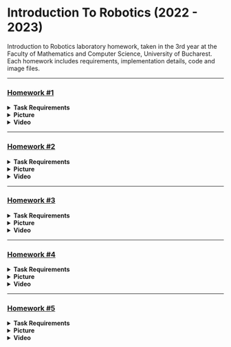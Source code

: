 # Introduction To Robotics (2022 - 2023)

Introduction to Robotics laboratory homework, taken in the 3rd year at the Faculty of Mathematics and Computer Science, University of Bucharest. Each homework includes requirements, implementation details, code and image files.


<hr>


### [Homework #1](../main/Homework1.ino) 

<details><summary> <b>Task Requirements</b> </summary></br>

Control a RGB led using 3 potentiometers.

</details>

<details><summary> <b>Picture</b> </summary></br>

![Homework 1](assets/Homework1.jpg)

</details>

<details><summary> <b>Video</b> </summary></br>

[![Homework 1 - Video](https://img.youtube.com/vi/odUR5Z-gZcE/0.jpg?)](https://www.youtube.com/watch?v=odUR5Z-gZcE)

</details>


<hr>


### [Homework #2](../main/Homework2.ino)

<details><summary> <b>Task Requirements</b> </summary></br>

Build the traffic lights for a crosswalk using: 
* 2 LEDs to represent the traffic lights for people (red and green)
* 3 LEDs to represent the traffic lights for cars (red, yellow and green)

</br>

The system will go through 4 states:
* STATE 1
  + Trigger : None (default state)
  + Cars : GREEN
  + People : RED
  + Sound : None
  + Duration : inf
  
* STATE 2
  + Trigger: 8 seconds after the push button is presses while in STATE 1
  + Cars : YELLOW
  + People : RED
  + Sound : None
  + Duration : 3 seconds
  
* STATE 3
  + Trigger : after STATE 2 has ended
  + Cars : RED
  + People : GREEN
  + Sound : Buzzer beeping
  + Duration : 8 seconds
  
* STATE 4
  + Trigger : after STATE 3 has ended
  + Cars : RED
  + People : GREEN BLINKING
  + Sound : Buzzer beeping faster
  + Duration : 4 seconds

</br>

Additional info:
* After STATE 4 has ended, the default state (STATE 1) is reinstated.
* Pressing the button in any state other than state 1 should NOT yield any actions.
* The program is implemented without using delay().

</details>

<details><summary> <b>Picture</b> </summary></br>

![Homework 2](assets/Homework2.jpg)

</details>

<details><summary> <b>Video</b> </summary></br>

[![Homework 2 - Video](https://img.youtube.com/vi/TJ6v7SmZhKY/0.jpg?)](https://www.youtube.com/watch?v=TJ6v7SmZhKY)

</details>


<hr>


### [Homework #3](../main/Homework3.ino) 

<details><summary> <b>Task Requirements</b> </summary></br>

Draw on a 7-segment display using a joystick.

</br>

The system will go through 2 states:
* STATE 1
  + Trigger : Default state (also initiated after a button press in STATE 2)
  + Current position : Blinking
  + Joystick movement (X and Y axis) : Move current position to one of the neighbors
  + Short button press : Toggle STATE 2
  + Long button press : Reset the system - segments turn OFF and current position goes to decimal point
  
* STATE 2
  + Trigger: Initiated after a button press in STATE 1
  + Current position : The value of the segment
  + Joystick movement (X axis) : Change the value of the segment (from ON to OFF or from OFF to ON)
  + Short button press : Exit back to STATE 1
  + Long button press : No action

</br>

Neighbors based on the current segment and joystick movement:

| Current segment |  UP | DOWN | LEFT | RIGHT |
|:---------------:|:---:|:----:|:----:|:-----:|
|      **a**      | N/A |   g  |   f  |   b   |
|      **b**      |  a  |   g  |   f  |  N/A  |
|      **c**      |  g  |   d  |   e  |   dp  |
|      **d**      |  g  |  N/A |   e  |   c   |
|      **e**      |  g  |   d  |  N/A |   c   |
|      **f**      |  a  |   g  |  N/A |   b   |
|      **g**      |  a  |   d  |  N/A |  N/A  |
|      **dp**     | N/A |  N/A |   c  |  N/A  |

</details>

<details><summary> <b>Picture</b> </summary></br>

![Homework 3](assets/Homework3.jpg)

</details>

<details><summary> <b>Video</b> </summary></br>

[![Homework 3 - Video](https://img.youtube.com/vi/f73uFziqNx4/0.jpg?)](https://www.youtube.com/watch?v=f73uFziqNx4)

</details>



<hr>


### [Homework #4](../main/Homework4.ino) 

<details><summary> <b>Task Requirements</b> </summary></br>

Move through a 4 digit 7-segment display and increment/decrement the numbers using a joystick.

</br>

The system will go through 2 states:
* STATE 1
  + Trigger : Default state (also initiated after a button press in STATE 2)
  + Current position : Dp segment of digit blinking
  + Joystick movement (Y axis) : Cycle through digits
  + Short button press : Toggle STATE 2
  + Long button press : Reset the system - digits reset to zero and current position goes to the first digit
  
* STATE 2
  + Trigger: Initiated after a button press in STATE 1
  + Current position : Dp segment of digit stays on
  + Joystick movement (X axis) : Increment/decrement the number of the current digit in HEX (from 0 to F)
  + Short button press : Exit back to STATE 1
  + Long button press : No action

</details>

<details><summary> <b>Picture</b> </summary></br>

![Homework 4](assets/Homework4.jpg)

</details>

<details><summary> <b>Video</b> </summary></br>

[![Homework 4 - Video](https://img.youtube.com/vi/JqRFzsFz0iI/0.jpg?)](https://www.youtube.com/watch?v=JqRFzsFz0iI)

</details>



<hr>


### [Homework #5](../main/Homework5/SNEK) 

<details><summary> <b>Task Requirements</b> </summary></br>

 Create a menu for your game, emphasis on the game.  You should scroll on the LCD with the joystick.  The menu should include the following functionality:
 
 <ol>
  <li>When powering up a game, a greeting message should be shown for a few moments.</li>
  <li>Should contain roughly the following categories:
  
  * Start game : 
    + Starts the initial level of your game.
  
  * Highscore :
  
    + Initially, we have 0.
  
    + Update  it  when  the  game  is  done.   Highest  possible  score should be achieved by starting at a higher level.
  
    + Save the top 5+ values in EEPROM with name and score.
  
  * Settings :
    + Enter name: The name should be shown in highscore.
    
    + Starting  level / Difficulty:  Set  the  starting  level / difficulty value. 
    
    + LCD contrast control (optional, it replaces the potentiome-ter).  Save it to eeprom.
    
    + LCD brightness control (mandatory, must change LED wirethat’s directly connected to 5v).  Save it to eeprom.
    
    + Matrix brightness control (see function setIntesnity from theledControl library).  Save it to eeprom.
    
    + Sounds on or off.  Save it to eeprom.
    
    + Extra stuff can include items specific to the game mechanics or other settings such as chosen theme song etc.  Again, save it to eeprom.
    
  * About : 
    + Should include details about the creator(s) of the game. At least game name, author and github link or user.
    
  * How to play :
    + Short and informative description.
  </li>
  <li> While playing the game display relevant information regarding:
    
  * Lives

  * Level

  * Score

  * Time (Optional)

  * Player name (Optional)
    
  </li>
  
  <li> Upon game ending: 
  
  * Screen 1: a message such as ”Congratulations on reaching level/scoreX”.  "You did better than y people".  etc.  Switches to screen 2 upon interaction (button press) or after a few moments.
  
  * Screen 2:  display relevant game info:  score, time, lives left etc. Must  inform  player  if  he/she  beat  the  highscore. This menu should only be closed by the player, pressing a button.
  </li>
</ol>

</details>

<details><summary> <b>Picture</b> </summary></br>

![Homework 5](assets/Homework5.jpg)

</details>

<details><summary> <b>Video</b> </summary></br>

[![Homework 5 - Video](https://img.youtube.com/vi/HBHDiPle934/0.jpg?)](https://www.youtube.com/watch?v=HBHDiPle934)

</details>

